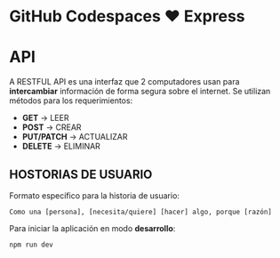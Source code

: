 # GitHub Codespaces ♥️ Express
# API
A RESTFUL API es una interfaz que 2 computadores usan para **intercambiar** información de forma segura sobre el internet.
Se utilizan métodos para los requerimientos:
- **GET** -> LEER
- **POST** -> CREAR
- **PUT/PATCH** -> ACTUALIZAR
- **DELETE** -> ELIMINAR

## HOSTORIAS DE USUARIO
Formato específico para la historia de usuario:
```
Como una [persona], [necesita/quiere] [hacer] algo, porque [razón]
```


Para iniciar la aplicación en modo **desarrollo**:
```
npm run dev
```
